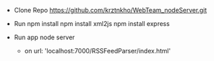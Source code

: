 * Clone Repo
    https://github.com/krztnkho/WebTeam_nodeServer.git

* Run npm install
    npm install xml2js
    npm install express

* Run app
    node server
    - on url: 'localhost:7000/RSSFeedParser/index.html'
